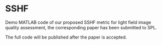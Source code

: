 # SSHF

Demo MATLAB code of our proposed SSHF metric for light field image quality assessment, the corresponding paper has been submitted to SPL.

The full code will be published after the paper is accepted.

